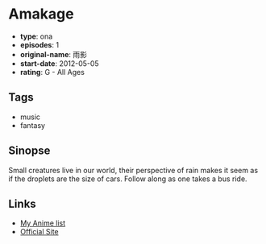 # Amakage

-   **type**: ona
-   **episodes**: 1
-   **original-name**: 雨影
-   **start-date**: 2012-05-05
-   **rating**: G - All Ages

## Tags

-   music
-   fantasy

## Sinopse

Small creatures live in our world, their perspective of rain makes it seem as if the droplets are the size of cars. Follow along as one takes a bus ride.

## Links

-   [My Anime list](https://myanimelist.net/anime/37545/Amakage)
-   [Official Site](http://www.rabbit-machine.com/page/sp/amakage.html)
